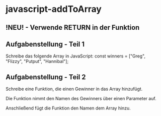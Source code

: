 # javascript-addToArray

## !NEU! - Verwende RETURN in der Funktion

## Aufgabenstellung - Teil 1
Schreibe das folgende Array in JavaScript: const winners = ["Greg", "Flizzy", "Putput", "Hannibal"];

## Aufgabenstellung - Teil 2
Schreibe eine Funktion, die einen Gewinner in das Array hinzufügt.

Die Funktion nimmt den Namen des Gewinners über einen Parameter auf.

Anschließend fügt die Funktion den Namen dem Array hinzu.

